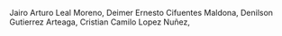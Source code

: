 
Jairo Arturo Leal Moreno,
Deimer Ernesto Cifuentes Maldona,
Denilson Gutierrez Arteaga,
Cristian Camilo Lopez Nuñez,